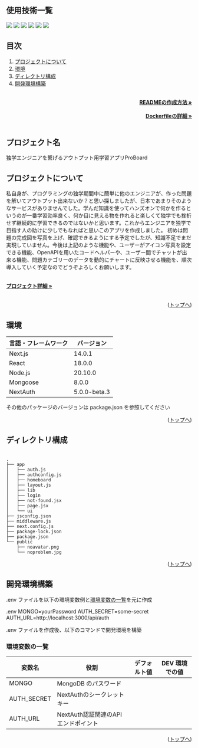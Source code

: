 <div id="top"></div>

## 使用技術一覧


<p style="display: inline">
  <img src="https://img.shields.io/badge/-JavaScript-F7Df1E.svg?logo=node.js&style=for-the-badge">
  <img src="https://img.shields.io/badge/-Node.js-339933.svg?logo=node.js&style=for-the-badge">
  <img src="https://img.shields.io/badge/-Next.js-000000.svg?logo=next.js&style=for-the-badge">
  <img src="https://img.shields.io/badge/-Mongoose-880000.svg?logo=mongoose&style=for-the-badge">
  <img src="https://img.shields.io/badge/-NextAuth-000000.svg?logo=&style=plastic">
  <img src="https://img.shields.io/badge/-MongoDB-47A248.svg?logo=mongodb&style=for-the-badge&logoColor=white">
</p>

## 目次

1. [プロジェクトについて](#プロジェクトについて)
2. [環境](#環境)
3. [ディレクトリ構成](#ディレクトリ構成)
4. [開発環境構築](#開発環境構築)

<br />
<div align="right">
    <a href="READMEの作成方法のリンク"><strong>READMEの作成方法 »</strong></a>
</div>
<br />
<div align="right">
    <a href="Dockerfileの詳細リンク"><strong>Dockerfileの詳細 »</strong></a>
</div>
<br />

## プロジェクト名

独学エンジニアを繋げるアウトプット用学習アプリProBoard


## プロジェクトについて


私自身が、プログラミングの独学期間中に簡単に他のエンジニアが、作った問題を解いてアウトプット出来ないか？と思い探しましたが、日本であまりそのようなサービスがありませんでした。学んだ知識を使ってハンズオンで何かを作るというのが一番学習効率良く、何か目に見える物を作れると楽しくて独学でも挫折せず継続的に学習できるのではないかと思います。これからエンジニアを独学で目指す人の助けに少しでもなればと思いこのアプリを作成しました。
初めは問題の完成図を写真を上げ、確認できるようにする予定でしたが、知識不足でまだ実現していません。今後は上記のような機能や、ユーザーがアイコン写真を設定できる機能、OpenAPIを用いたコードヘルパーや、ユーザー間でチャットが出来る機能、問題カテゴリーのデータを動的にチャートに反映させる機能を、順次導入していく予定なのでどうぞよろしくお願いします。



  <p align="left">
    <br />
    <a href="https://my-pro-board.vercel.app/"><strong>プロジェクト詳細 »</strong></a>
    <br />
    <br />

<p align="right">(<a href="#top">トップへ</a>)</p>

## 環境


| 言語・フレームワーク  | バージョン |
| --------------------- | ---------- |
| Next.js               | 14.0.1     |
| React                 | 18.0.0     |
| Node.js               | 20.10.0    |
| Mongoose             | 8.0.0      |
| NextAuth             | 5.0.0-beta.3      |

その他のパッケージのバージョンは package.json を参照してください

<p align="right">(<a href="#top">トップへ</a>)</p>

## ディレクトリ構成


```

.
├── app
│   ├── auth.js
│   ├── authconfig.js
│   ├── homeboard
│   ├── layout.js
│   ├── lib
│   ├── login
│   ├── not-found.jsx
│   ├── page.jsx
│   └── ui
├── jsconfig.json
├── middleware.js
├── next.config.js
├── package-lock.json
├── package.json
└── public
    ├── noavatar.png
    └── noproblem.jpg
```

<p align="right">(<a href="#top">トップへ</a>)</p>

## 開発環境構築



.env ファイルを以下の環境変数例と[環境変数の一覧](#環境変数の一覧)を元に作成

.env
MONGO=yourPassword
AUTH_SECRET=some-secret
AUTH_URL=http://localhost:3000/api/auth


.env ファイルを作成後、以下のコマンドで開発環境を構築


### 環境変数の一覧

| 変数名                 | 役割                                      | デフォルト値                       | DEV 環境での値                           |
| ---------------------- | ----------------------------------------- | ---------------------------------- | ---------------------------------------- |
| MONGO    | MongoDB のパスワード |
| AUTH_SECRET         | NextAuthのシークレットキー   |
| AUTH_URL             | NextAuth認証関連のAPIエンドポイント         |



<p align="right">(<a href="#top">トップへ</a>)</p>
